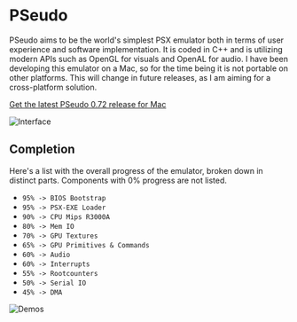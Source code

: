 # PSeudo
PSeudo aims to be the world's simplest PSX emulator both in terms of user experience and software implementation. It is coded in C++ and is utilizing modern APIs such as OpenGL for visuals and OpenAL for audio. I have been developing this emulator on a Mac, so for the time being it is not portable on other platforms. This will change in future releases, as I am aiming for a cross-platform solution.

[Get the latest PSeudo 0.72 release for Mac](https://github.com/dkoluris/pseudo/releases/tag/version-0.72)

![Interface](https://raw.githubusercontent.com/dkoluris/pseudo/master/Resources/Interface.jpg)

## Completion
Here's a list with the overall progress of the emulator, broken down in distinct parts. Components with 0% progress are not listed.
* `95% -> BIOS Bootstrap`
* `95% -> PSX-EXE Loader`
* `90% -> CPU Mips R3000A`
* `80% -> Mem IO`
* `70% -> GPU Textures`
* `65% -> GPU Primitives & Commands`
* `60% -> Audio`
* `60% -> Interrupts`
* `55% -> Rootcounters`
* `50% -> Serial IO`
* `45% -> DMA`

![Demos](https://raw.githubusercontent.com/dkoluris/pseudo/master/Resources/Demos.jpg)
